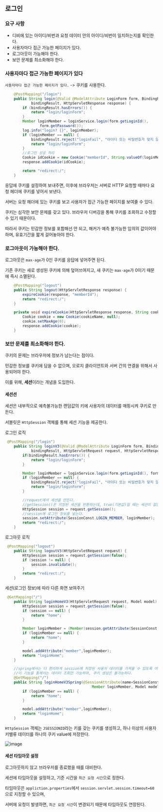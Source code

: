 ## 로그인

### 요구 사항

- 디비에 있는 아이디/비번과 요청 데이터 안의 아이디/비번이 일치하는지를 확인한다.
- 사용자마다 접근 가능한 페이지가 있다.
- 로그아웃이 가능해야 한다.
- 보안 문제를 최소화해야 한다.

### 사용자마다 접근 가능한 페이지가 있다

`사용자마다 접근 가능한 페이지가 있다.` -> 쿠키를 사용한다.

```java
    @PostMapping("/login")
    public String login(@Valid @ModelAttribute LoginForm form, BindingResult
            bindingResult, HttpServletResponse response) {
        if (bindingResult.hasErrors()) {
            return "login/loginForm";
        }
        Member loginMember = loginService.login(form.getLoginId(),
                form.getPassword());
        log.info("login? {}", loginMember);
        if (loginMember == null) {
            bindingResult.reject("loginFail", "아이디 또는 비밀번호가 맞지 않습니다.");
            return "login/loginForm";
        }
        //로그인 성공 처리
        Cookie idCookie = new Cookie("memberId", String.valueOf(loginMember.getId()));
        response.addCookie(idCookie);

        return "redirect:/";
    }
```

응답에 쿠키를 설정하여 보내주면, 이후에 브라우저는 서버로 HTTP 요청할 때마다 요청 헤더에 쿠키를 넣어서 보낸다.

서버는 요청 헤더에 있는 쿠키를 보고 사용자가 접근 가능한 페이지를 보여줄 수 있다.

<MessageBox title='쿠키의 보안 문제' level='warning'>
  쿠키는 심각한 보안 문제를 갖고 있다.
  브라우저 디버깅을 통해 쿠키를 조회하고 수정할 수 있기 때문이다.
  
  따라서 쿠키는 민감한 정보를 포함해선 안 되고, 해커가 예측 불가능한 임의의 값이어야 하며, 유효기간을 짧게 걸어놓아야 한다.
</MessageBox>


### 로그아웃이 가능해야 한다.

로그아웃은 `max-age`가 0인 쿠키를 응답에 넣어주면 된다.

기존 쿠키는 새로 생성된 쿠키에 의해 덮어쓰여지고, 새 쿠키는 `max-age`가 0이기 때문에 즉시 소멸된다.

```java
    @PostMapping("logout")
    public String logout(HttpServletResponse response) {
        expireCookie(response, "memberId");
        return "redirect:/";
    }

    private void expireCookie(HttpServletResponse response, String cookieName) {
        Cookie cookie = new Cookie(cookieName, null);
        cookie.setMaxAge(0);
        response.addCookie(cookie);
    }
```

### 보안 문제를 최소화해야 한다.

쿠키의 문제는 브라우저에 정보가 남는다는 점이다.

민감한 정보를 쿠키에 담을 수 없으며, 오로지 클라이언트와 서버 간의 연결을 위해서 사용되어야 한다.

이를 위해, **세션**이라는 개념을 도입한다.

#### 세션션

세션은 내부적으로 예측불가능한 랜덤값의 키에 사용자의 데이터를 매핑시켜 쿠키로 만든다.

서블릿은 `HttpSession` 객체를 통해 세션 기능을 제공한다.


로그인 로직
```java
 @PostMapping("/login")
    public String loginV3(@Valid @ModelAttribute LoginForm form, BindingResult
            bindingResult, HttpServletRequest request, HttpServletResponse response) {
        if(bindingResult.hasErrors()) {
            return "login/loginForm";
        }

        Member loginMember = loginService.login(form.getLoginId(), form.getPassword());
        if (loginMember == null) {
            bindingResult.reject("loginFail", "아이디 또는 비밀번호가 맞지 않습니다.");
            return "login/loginForm";
        }

        //request에서 세션을 만든다.
        //getSession()은 저장된 세션을 반환하는데, true(기본값)일 때는 세션이 없는 경우 생성하며, false이면 세션이 없는 경우 null을 반환한다.
        HttpSession session = request.getSession();
        //session에 로그인 정보를 넣는다.
        session.setAttribute(SessionConst.LOGIN_MEMBER, loginMember);
        return "redirect:/";
    }
```

로그아웃 로직
```java
 @PostMapping("logout")
    public String logoutV3(HttpServletRequest request) {
        HttpSession session = request.getSession(false);
        if (session != null) {
            session.invalidate();
        }
        return "redirect:/";
    }
```

세션(로그인 정보)에 따라 다른 화면 보여주기
```java
 @GetMapping("/")
    public String loginHomeV3(HttpServletRequest request, Model model) {
        HttpSession session = request.getSession(false);
        if (session == null) {
            return "home";
        }

        Member loginMember = (Member)session.getAttribute(SessionConst.LOGIN_MEMBER);
        if (loginMember == null) {
            return "home";
        }

        model.addAttribute("member",loginMember);
        return "loginHome";
    }

    //spring에서는 더 편리하게 session에 저장된 사용자 데이터를 가져올 수 있도록 어노테이션을 제공한다.
    //이 기능을 통해서는 데이터 조회만 가능하며, 쿠키 생성은 불가능하다.
    @GetMapping("/")
    public String loginHomeV3Spring(@SessionAttribute(name=SessionConst.LOGIN_MEMBER ,required = false)
                                        Member loginMember, Model model) {
        if (loginMember == null) {
            return "home";
        }

        model.addAttribute("member",loginMember);
        return "loginHome";
    }
```

`HttpSession` 객체는 `JSESSIONID`라는 키를 갖는 쿠키를 생성하고, 하나 이상의 사용자 키밸류 데이터를 하나의 쿠키 value에 저장한다.

![image](https://github.com/codeleeks/blog/assets/166087781/13a0aa3f-4909-44c4-9113-dc0b1d272e7f)

#### 세션 타임아웃 설정

로그아웃하지 않고 브라우저를 종료했을 때를 대비한다.

세션에 타임아웃을 설정하고, 기준 시간을 `최근 요청 시간`으로 정한다.

타임아웃은 `appliction.properties`에서 `session.servlet.session.timeout=60`으로 지정할 수 있으며,

서버에 요청이 발생하면, `최근 요청 시간`이 변경되기 때문에 타임아웃도 연장된다.
